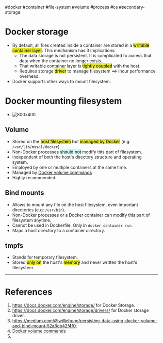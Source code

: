 #docker #container #file-system #volume #process #os #secondary-storage 

# Docker storage
 - By default, all files created inside a container are stored in a <mark style="background: #e4e62d;">writable container layer</mark>. This mechanism has 3 implications:
	 - The data storage is not persistent. It is complicated to access that data when the container no longer exists.
	 - That writable container layer is <mark style="background: #e4e62d;">tightly coupled</mark> with the host.
	 - Requires storage <mark style="background: #e4e62d;">driver</mark> to manage filesystem $\implies$ incur performance overhead.
- Docker supports other ways to mount filesystem.
# Docker mounting filesystem
- ![800x400](Pasted%20image%2020240930161313.png)
## Volume
- Stored on the <mark style="background: #e4e62d;">host filesystem</mark> but <mark style="background: #e4e62d;">managed by Docker</mark> (e.g: `/var/lib/mysql/docker`).
- Non-Docker processes <mark style="background: #ABF7F7A6;">should not</mark> modify this part of filesystem.
- Independent of both the host's directory structure and operating system.
- Employed by one or multiple containers at the same time.
- Managed by [Docker volume commands](Docker%20volume%20commands.md)
- Highly recommended.
## Bind mounts
- Allows to mount any file on the host filesystem, even important directories (e.g: `/usr/bin`).
- Non-Docker processes or a Docker container can modify this part of filesystem anytime.
- Cannot be used in Dockerfile. Only in `docker container run`.
- Maps a host directory to a container directory.
## tmpfs
- Stands for temporary filesystem.
- Stored <mark style="background: #e4e62d;">only  on</mark> the host's <mark style="background: #e4e62d;">memory</mark> and never written the host's filesystem.
---
# References
1. https://docs.docker.com/engine/storage/ for Docker Storage.
2. https://docs.docker.com/engine/storage/drivers/ for Docker storage driver.
3. https://medium.com/@williehung/persisting-data-using-docker-volume-and-bind-mount-52a8cb42f4f0.
4. [Docker volume commands](Docker%20volume%20commands.md) 
5. 